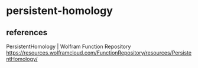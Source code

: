 # persistent-homology

## references
PersistentHomology | Wolfram Function Repository
https://resources.wolframcloud.com/FunctionRepository/resources/PersistentHomology/

